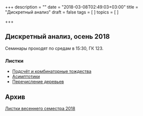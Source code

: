 +++
description = ""
date = "2018-03-08T02:49:03+03:00"
title = "Дискретный анализ"
draft = false
tags = [
]
topics = [
]

+++

## Дискретный анализ, осень 2018

Семинары проходят по средам в 15:30, ГК 123.

### Листки

- [Подсчёт и комбинаторные тождества](2018-fall/1.pdf)
- [Асимптотики](2018-fall/2.pdf)
- [Перечисление деревьев](2018-fall/3.pdf)

## Архив

[Листки весеннего семестра 2018](2018-spring)
